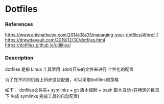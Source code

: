 
# Dotfiles

### References
https://www.anishathalye.com/2014/08/03/managing-your-dotfiles/#fnref-1
https://drewdevault.com/2019/12/30/dotfiles.html
https://dotfiles.github.io/utilities/

### Description
dotfiles 是指 Linux 工具常用 .(dot)开头的文件来进行 个性化的配置

为了在不同的机器上同步这些配置，可以采取dotfiles的策略

如下：
dotfiles文件夹+ symlinks + git 版本控制 + bash 脚本自动 (在特定的目录下 生成 symlinks 完成工具的自动配置)

